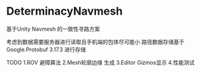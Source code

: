 # DeterminacyNavmesh

基于Unity Navmesh 的一致性寻路方案

考虑到数据需要服务器进行读取且手机端的包体尽可能小 路径数据存储基于Google.Protobuf 3.17.3 进行存储

TODO
1.ROV 避障算法
2.Mesh轮廓边缘 生成
3.Editor Gizmos显示
4.性能测试
